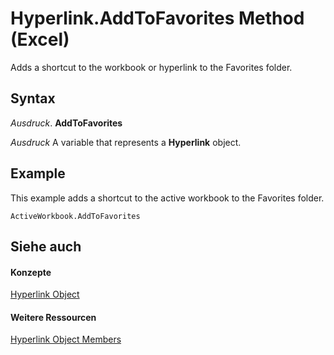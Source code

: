 
# Hyperlink.AddToFavorites Method (Excel)

Adds a shortcut to the workbook or hyperlink to the Favorites folder.


## Syntax

 _Ausdruck_. **AddToFavorites**

 _Ausdruck_ A variable that represents a **Hyperlink** object.


## Example

This example adds a shortcut to the active workbook to the Favorites folder.


```
ActiveWorkbook.AddToFavorites
```


## Siehe auch


#### Konzepte


[Hyperlink Object](8bdd2c2f-e6eb-a2f2-78c8-b597aa80ec05.md)
#### Weitere Ressourcen


[Hyperlink Object Members](http://msdn.microsoft.com/library/b0566d1c-404f-b79e-7770-e7189a1c817a%28Office.15%29.aspx)